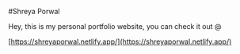 #Shreya Porwal

Hey, this is my personal portfolio website, you can check it out @

[https://shreyaporwal.netlify.app/](https://shreyaporwal.netlify.app/)
